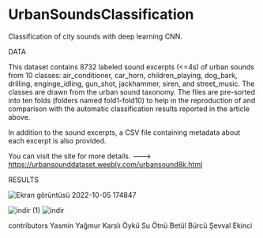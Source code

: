 # UrbanSoundsClassification
Classification of city sounds with deep learning CNN.

DATA

This dataset contains 8732 labeled sound excerpts (<=4s) of urban sounds from 10 classes: air_conditioner, car_horn, children_playing, dog_bark, drilling, enginge_idling, gun_shot, jackhammer, siren, and street_music. The classes are drawn from the urban sound taxonomy.
The files are pre-sorted into ten folds (folders named fold1-fold10) to help in the reproduction of and comparison with the automatic classification results reported in the article above.

In addition to the sound excerpts, a CSV file containing metadata about each excerpt is also provided.

You can visit the site for more details. --->  https://urbansounddataset.weebly.com/urbansound8k.html


RESULTS


![Ekran görüntüsü 2022-10-05 174847](https://user-images.githubusercontent.com/58533563/194091109-72e1b636-0b99-499a-b411-07e184cf27bc.jpg)

![indir (1)](https://user-images.githubusercontent.com/58533563/194091138-a438ef55-33da-4b61-932b-11273b3173d6.png)
![indir](https://user-images.githubusercontent.com/58533563/194091151-88e423f0-685f-4a6f-8716-180c46da71ef.png)


contributors
Yasmin Yağmur Karslı
Öykü Su Ötnü
Betül Bürcü
Şevval Ekinci
